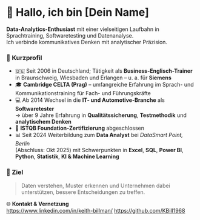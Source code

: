 # 👋 Hallo, ich bin [Dein Name]

**Data-Analytics-Enthusiast** mit einer vielseitigen Laufbahn in Sprachtraining, Softwaretesting und Datenanalyse.  
Ich verbinde kommunikatives Denken mit analytischer Präzision.

### 🧩 Kurzprofil

- 🇩🇪 Seit 2006 in Deutschland; Tätigkeit als **Business-Englisch-Trainer** in Braunschweig, Wiesbaden und Erlangen – u. a. für **Siemens**  
- 🎓 **Cambridge CELTA (Prag)** – umfangreiche Erfahrung im Sprach- und Kommunikationstraining für Fach- und Führungskräfte  
- 💻 Ab 2014 Wechsel in die **IT- und Automotive-Branche** als **Softwaretester**  
  → über 9 Jahre Erfahrung in **Qualitätssicherung**, **Testmethodik** und **analytischem Denken**  
- 🧠 **ISTQB Foundation-Zertifizierung** abgeschlossen  
- 📊 Seit 2024 Weiterbildung zum **Data Analyst** bei *DataSmart Point, Berlin*  
  (Abschluss: Okt 2025) mit Schwerpunkten in **Excel**, **SQL**, **Power BI**, **Python**, **Statistik**, **KI & Machine Learning**

### 🎯 Ziel

> Daten verstehen, Muster erkennen und Unternehmen dabei unterstützen, bessere Entscheidungen zu treffen.

🌐 **Kontakt & Vernetzung**  
https://www.linkedin.com/in/keith-billman/
https://github.com/KBill1968


